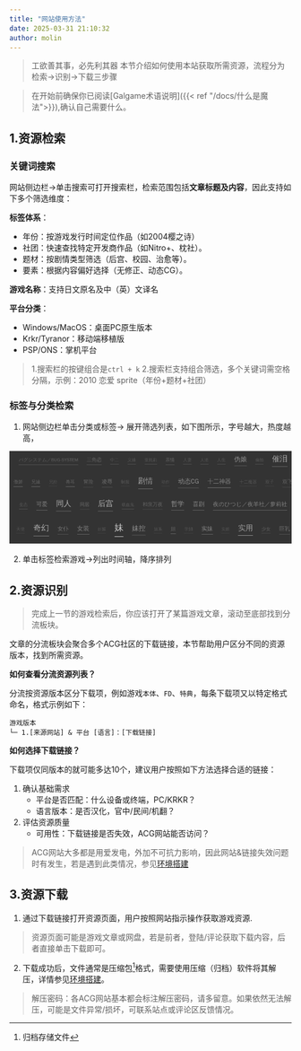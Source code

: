 ```yaml
---
title: "网站使用方法"
date: 2025-03-31 21:10:32
author: molin
---
```


> 工欲善其事，必先利其器
> 本节介绍如何使用本站获取所需资源，流程分为检索->识别->下载三步骤

>在开始前确保你已阅读[Galgame术语说明]({{< ref "/docs/什么是魔法">}}),确认自己需要什么。

## 1.资源检索

### 关键词搜索

网站侧边栏->单击搜索可打开搜索栏，检索范围包括**文章标题及内容**，因此支持如下多个筛选维度：

**标签体系**：
- 年份：按游戏发行时间定位作品（如2004樱之诗）
- 社团：快速查找特定开发商作品（如Nitro+、枕社）。
- 题材：按剧情类型筛选（后宫、校园、治愈等）。
- 要素：根据内容偏好选择（无修正、动态CG）。

**游戏名称**：支持日文原名及中（英）文译名

**平台分类**：
- Windows/MacOS：桌面PC原生版本
- Krkr/Tyranor：移动端移植版
- PSP/ONS：掌机平台


> 1.搜索栏的按键组合是`ctrl + k`
> 2.搜索栏支持组合筛选，多个关键词需空格分隔，示例：2010 恋爱 sprite（年份+题材+社团）

### 标签与分类检索

1. 网站侧边栏单击分类或标签-> 展开筛选列表，如下图所示，字号越大，热度越高，

![alt text](/static/img/1743408104.avif)

2. 单击标签检索游戏->列出时间轴，降序排列

## 2.资源识别


>完成上一节的游戏检索后，你应该打开了某篇游戏文章，滚动至底部找到分流板块。

文章的分流板块会聚合多个ACG社区的下载链接，本节帮助用户区分不同的资源版本，找到所需资源。

**如何查看分流资源列表？**

分流按资源版本区分下载项，例如游戏`本体`、`FD`、`特典`，每条下载项又以特定格式命名，格式示例如下：

```
游戏版本
└─ 1.[来源网站] & 平台 [语言]：[下载链接]
```

**如何选择下载链接？**

下载项仅同版本的就可能多达10个，建议用户按照如下方法选择合适的链接：

1. 确认基础需求
    - 平台是否匹配：什么设备或终端，PC/KRKR？
    - 语言版本：是否汉化，官中/民间/机翻？
2. 评估资源质量
    - 可用性：下载链接是否失效，ACG网站能否访问？


> ACG网站大多都是用爱发电，外加不可抗力影响，因此网站&链接失效问题时有发生，若是遇到此类情况，参见[环境搭建](./set_env.md)


## 3.资源下载

1. 通过下载链接打开资源页面，用户按照网站指示操作获取游戏资源.


> 资源页面可能是游戏文章或网盘，若是前者，登陆/评论获取下载内容，后者直接单击下载即可。

2. 下载成功后，文件通常是压缩包[^archive]格式，需要使用压缩（归档）软件将其解压，详情参见[环境搭建](./set_env.md)。


> 解压密码：各ACG网站基本都会标注解压密码，请多留意。如果依然无法解压，可能是文件异常/损坏，可联系站点或评论区反馈情况。



[^archive]: 归档存储文件